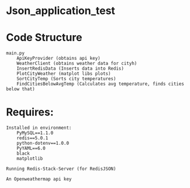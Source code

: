 # Json_application_test

# Code Structure
    main.py
        ApiKeyProvider (obtains api key)
        WeatherClient (obtains weather data for cityh)
        InsertRedisData (Inserts data into Redis)
        PlotCityWeather (matplot libs plots)
        SortCityTemp (Sorts city temperatures)
        FindCitiesBelowAvgTemp (Calculates avg temperature, finds cities below that)
    
# Requires:
    Installed in environment:
        PyMySQL==1.1.0
        redis==5.0.1
        python-dotenv==1.0.0
        PyYAML==6.0
        black
        matplotlib

    Running Redis-Stack-Server (for RedisJSON)

    An Openweathermap api key